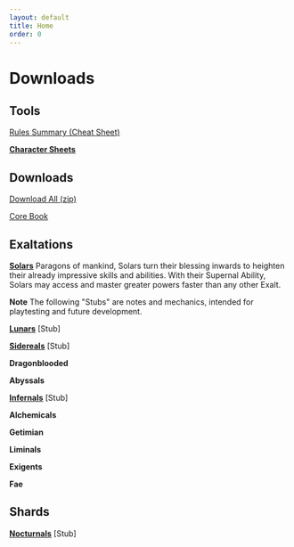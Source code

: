 ```yaml
---
layout: default
title: Home
order: 0
---
```


Downloads
==========

Tools
-----

<a href="/assets/downloads/Summary.pdf" download>Rules Summary (Cheat Sheet)</a>

[**<u>Character Sheets</u>**](https://docs.google.com/spreadsheets/d/1jRyQCIH2EfPr_X8OzsWhJxdUE4AAg2E7K3Lh8oMEWuQ/edit?usp=sharing)

Downloads
---------

<a href="/assets/downloads/Exalted_Reincarnated.zip" download>Download All (zip)</a>

<a href="/assets/downloads/Core.pdf" download>Core Book</a>

Exaltations
----------

**<u><a href="/assets/downloads/Solars.pdf" download>Solars</a></u>**
Paragons of mankind, Solars turn their blessing inwards to heighten their already impressive skills and abilities. With their Supernal Ability, Solars may access and master greater powers faster than any other Exalt.

**Note** The following "Stubs" are notes and mechanics, intended for playtesting and future development.

**<u><a href="/assets/downloads/Lunars.pdf" download>Lunars</a></u>** \[Stub\]

**<u><a href="/assets/downloads/Sidereals.pdf" download>Sidereals</a></u>** \[Stub\]

**Dragonblooded**

**Abyssals**

**<u><a href="/assets/downloads/Infernals.pdf" download>Infernals</a></u>** \[Stub\]

**Alchemicals**

**Getimian**

**Liminals**

**Exigents**

**Fae**

Shards
------
**<u><a href="/assets/downloads/Nocturnals.pdf" download>Nocturnals</a></u>** \[Stub\]
